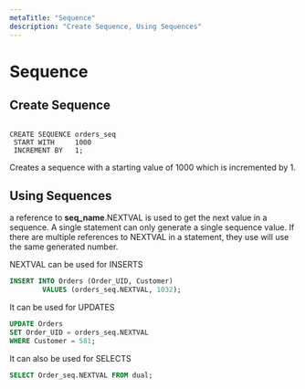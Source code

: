 ```yaml
---
metaTitle: "Sequence"
description: "Create Sequence, Using Sequences"
---
```


# Sequence



## Create Sequence


```

CREATE SEQUENCE orders_seq
 START WITH     1000
 INCREMENT BY   1;

```

Creates a sequence with a starting value of 1000 which is incremented by 1.



## Using Sequences


a reference to **seq_name**.NEXTVAL is used to get the next value in a sequence. A single statement can only generate a single sequence value. If there are multiple references to NEXTVAL in a statement, they use will use the same generated number.

NEXTVAL can be used for INSERTS

```sql
INSERT INTO Orders (Order_UID, Customer)
        VALUES (orders_seq.NEXTVAL, 1032);

```

It can be used for UPDATES

```sql
UPDATE Orders
SET Order_UID = orders_seq.NEXTVAL
WHERE Customer = 581;

```

It can also be used for SELECTS

```sql
SELECT Order_seq.NEXTVAL FROM dual;

```

